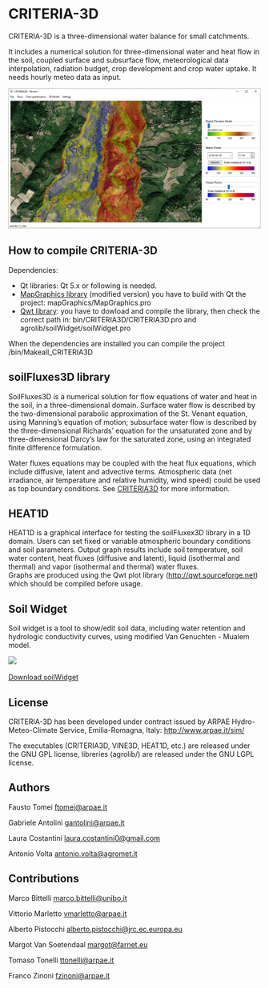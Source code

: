# CRITERIA-3D
CRITERIA-3D is a three-dimensional water balance for small catchments.

It includes a numerical solution for three-dimensional water and heat flow in the soil, coupled surface and subsurface flow, meteorological data interpolation, radiation budget, crop development and crop water uptake. It needs hourly meteo data as input. 

![](https://github.com/ARPA-SIMC/CRITERIA3D/blob/master/DOC/img/CRITERIA3D.png)

## How to compile CRITERIA-3D
Dependencies:
- Qt libraries: Qt 5.x or following is needed.
- [MapGraphics library](https://github.com/raptorswing/MapGraphics) (modified version) you have to build with Qt the project: mapGraphics/MapGraphics.pro
- [Qwt library](http://qwt.sourceforge.net/): you have to dowload and compile the library, then check the correct path in: bin/CRITERIA3D/CRITERIA3D.pro and agrolib/soilWidget/soilWidget.pro

When the dependencies are installed you can compile the project /bin/Makeall_CRITERIA3D

## soilFluxes3D library
SoilFluxes3D is a numerical solution for flow equations of water and heat in the soil, in a three-dimensional domain.
Surface water flow is described by the two-dimensional parabolic approximation of the St. Venant equation, using Manning’s equation of motion; subsurface water flow is described by the three-dimensional Richards’ equation for the unsaturated zone and by three-dimensional Darcy’s law for the saturated zone, using an integrated finite difference formulation.

Water fluxes equations may be coupled with the heat flux equations, which include diffusive, latent and advective terms. Atmospheric data (net irradiance, air temperature and relative humidity, wind speed) could be used as top boundary conditions. See [CRITERIA3D](https://github.com/ARPA-SIMC/CRITERIA3D/blob/master/DOC/CRITERIA3D.pdf) for more information.

## HEAT1D
HEAT1D is a graphical interface for testing the soilFluxex3D library in a 1D domain. Users can set fixed or variable atmospheric boundary conditions and soil parameters. Output graph results include soil temperature, soil water content, heat fluxes (diffusive and latent), liquid (isothermal and thermal) and vapor (isothermal and thermal) water fluxes.  
Graphs are produced using the Qwt plot library (http://qwt.sourceforge.net) which should be compiled before usage.

## Soil Widget

Soil widget is a tool to show/edit soil data, including water retention and hydrologic conductivity curves, using modified Van Genuchten - Mualem model.

![](https://github.com/ARPA-SIMC/CRITERIA3D/blob/master/DOC/img/soilWidget.png)

[Download soilWidget](https://github.com/ARPA-SIMC/CRITERIA3D/releases/tag/SoilWidget)


## License
CRITERIA-3D has been developed under contract issued by 
ARPAE Hydro-Meteo-Climate Service, Emilia-Romagna, Italy: http://www.arpae.it/sim/

The executables (CRITERIA3D, VINE3D, HEAT1D, etc.) are released under the GNU GPL license, libreries (agrolib/) are released under the GNU LGPL license.

## Authors
Fausto Tomei <ftomei@arpae.it>

Gabriele Antolini	 <gantolini@arpae.it>

Laura Costantini  <laura.costantini0@gmail.com>

Antonio Volta		<antonio.volta@agromet.it>

## Contributions
Marco Bittelli   <marco.bittelli@unibo.it>

Vittorio Marletto <vmarletto@arpae.it>

Alberto Pistocchi	 <alberto.pistocchi@jrc.ec.europa.eu>

Margot Van Soetendaal <margot@farnet.eu>

Tomaso Tonelli <ttonelli@arpae.it>

Franco Zinoni <fzinoni@arpae.it>
